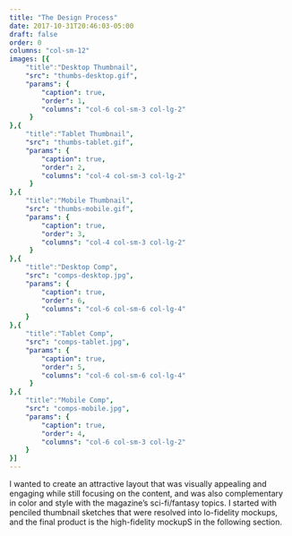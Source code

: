 ```yaml
---
title: "The Design Process"
date: 2017-10-31T20:46:03-05:00
draft: false
order: 0
columns: "col-sm-12"
images: [{
    "title":"Desktop Thumbnail",
    "src": "thumbs-desktop.gif",
    "params": {
        "caption": true,
        "order": 1,
        "columns": "col-6 col-sm-3 col-lg-2"
     }
},{
    "title":"Tablet Thumbnail",
    "src": "thumbs-tablet.gif",
    "params": {
        "caption": true,
        "order": 2,
        "columns": "col-4 col-sm-3 col-lg-2"
     }
},{
    "title":"Mobile Thumbnail",
    "src": "thumbs-mobile.gif",
    "params": {
        "caption": true,
        "order": 3,
        "columns": "col-4 col-sm-3 col-lg-2"
     }
},{
    "title":"Desktop Comp",
    "src": "comps-desktop.jpg",
    "params": { 
        "caption": true,
        "order": 6,
        "columns": "col-6 col-sm-6 col-lg-4"
    }
},{
    "title":"Tablet Comp",
    "src": "comps-tablet.jpg",
    "params": {
        "caption": true,
        "order": 5,
        "columns": "col-6 col-sm-6 col-lg-4"
     }
},{
    "title":"Mobile Comp",
    "src": "comps-mobile.jpg",
    "params": { 
        "caption": true,
        "order": 4,
        "columns": "col-6 col-sm-3 col-lg-2"
    }
}]
---
```

I wanted to create an attractive layout that was visually appealing and engaging while still focusing on the content, and was also complementary in color and style with the magazine’s sci-fi/fantasy topics.
I started with penciled thumbnail sketches that were resolved into lo-fidelity mockups, and the final product is the high-fidelity mockupS in the following section.